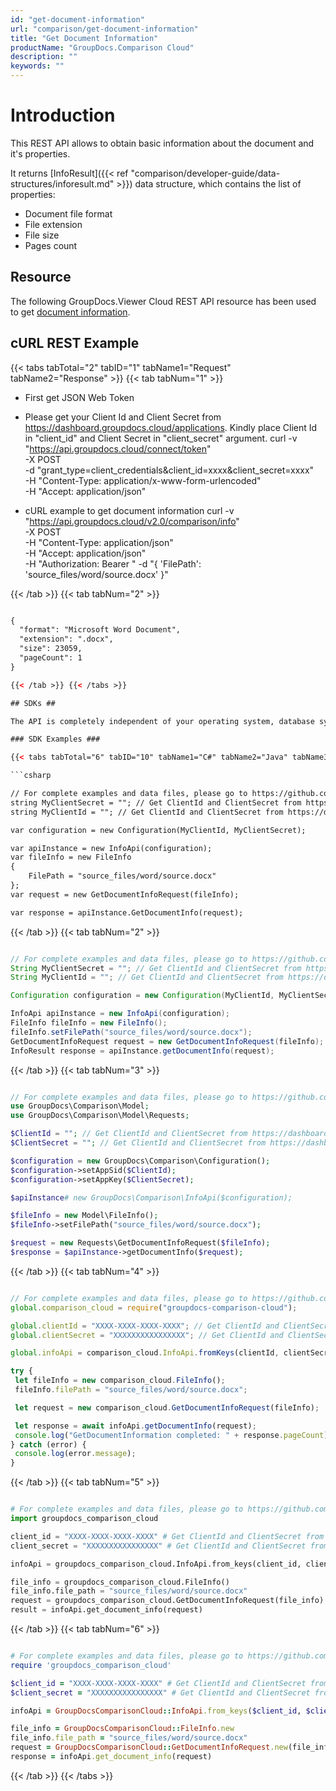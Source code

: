 ```yaml
---
id: "get-document-information"
url: "comparison/get-document-information"
title: "Get Document Information"
productName: "GroupDocs.Comparison Cloud"
description: ""
keywords: ""
---
```


# Introduction #

This REST API allows to obtain basic information about the document and it's properties.

It returns [InfoResult]({{< ref "comparison/developer-guide/data-structures/inforesult.md" >}}) data structure, which contains the list of properties:

* Document file format
* File extension
* File size
* Pages count

## Resource ##

The following GroupDocs.Viewer Cloud REST API resource has been used to get [document information](https://apireference.groupdocs.cloud/comparison/#/Info/GetDocumentInfo).

## cURL REST Example ##

{{< tabs tabTotal="2" tabID="1" tabName1="Request" tabName2="Response" >}} {{< tab tabNum="1" >}}

* First get JSON Web Token
* Please get your Client Id and Client Secret from <https://dashboard.groupdocs.cloud/applications>. Kindly place Client Id in "client_id" and Client Secret in "client_secret" argument.
curl -v "https://api.groupdocs.cloud/connect/token" \
-X POST \
-d "grant_type=client_credentials&client_id=xxxx&client_secret=xxxx" \
-H "Content-Type: application/x-www-form-urlencoded" \
-H "Accept: application/json"

* cURL example to get document information
curl -v "https://api.groupdocs.cloud/v2.0/comparison/info" \
-X POST \
-H "Content-Type: application/json" \
-H "Accept: application/json" \
-H "Authorization: Bearer <jwt token>"
-d "{
         'FilePath': 'source_files/word/source.docx'
    }"

{{< /tab >}} {{< tab tabNum="2" >}}

```html

{
  "format": "Microsoft Word Document",
  "extension": ".docx",
  "size": 23059,
  "pageCount": 1
}

{{< /tab >}} {{< /tabs >}}

## SDKs ##

The API is completely independent of your operating system, database system or development language. We provide and support API SDKs in many development languages in order to make it even easier to integrate. You can see our available SDKs list [here](https://github.com/groupdocs-comparison-cloud).

### SDK Examples ###

{{< tabs tabTotal="6" tabID="10" tabName1="C#" tabName2="Java" tabName3="PHP" tabName4="Node.js" tabName5="Python" tabName6="Ruby" >}} {{< tab tabNum="1" >}}

```csharp

// For complete examples and data files, please go to https://github.com/groupdocs-comparison-cloud/groupdocs-comparison-cloud-dotnet-samples
string MyClientSecret = ""; // Get ClientId and ClientSecret from https://dashboard.groupdocs.cloud
string MyClientId = ""; // Get ClientId and ClientSecret from https://dashboard.groupdocs.cloud

var configuration = new Configuration(MyClientId, MyClientSecret);

var apiInstance = new InfoApi(configuration);
var fileInfo = new FileInfo
{
    FilePath = "source_files/word/source.docx"
};
var request = new GetDocumentInfoRequest(fileInfo);

var response = apiInstance.GetDocumentInfo(request);

```

{{< /tab >}} {{< tab tabNum="2" >}}

```Java

// For complete examples and data files, please go to https://github.com/groupdocs-comparison-cloud/groupdocs-comparison-cloud-java-samples
String MyClientSecret = ""; // Get ClientId and ClientSecret from https://dashboard.groupdocs.cloud
String MyClientId = ""; // Get ClientId and ClientSecret from https://dashboard.groupdocs.cloud

Configuration configuration = new Configuration(MyClientId, MyClientSecret);

InfoApi apiInstance = new InfoApi(configuration);
FileInfo fileInfo = new FileInfo();
fileInfo.setFilePath("source_files/word/source.docx");
GetDocumentInfoRequest request = new GetDocumentInfoRequest(fileInfo);
InfoResult response = apiInstance.getDocumentInfo(request);

```

{{< /tab >}} {{< tab tabNum="3" >}}

```php

// For complete examples and data files, please go to https://github.com/groupdocs-comparison-cloud/groupdocs-comparison-cloud-php-samples
use GroupDocs\Comparison\Model;
use GroupDocs\Comparison\Model\Requests;

$ClientId = ""; // Get ClientId and ClientSecret from https://dashboard.groupdocs.cloud
$ClientSecret = ""; // Get ClientId and ClientSecret from https://dashboard.groupdocs.cloud

$configuration = new GroupDocs\Comparison\Configuration();
$configuration->setAppSid($ClientId);
$configuration->setAppKey($ClientSecret);

$apiInstance# new GroupDocs\Comparison\InfoApi($configuration);

$fileInfo = new Model\FileInfo();
$fileInfo->setFilePath("source_files/word/source.docx");

$request = new Requests\GetDocumentInfoRequest($fileInfo);
$response = $apiInstance->getDocumentInfo($request);

```

{{< /tab >}} {{< tab tabNum="4" >}}

```javascript

// For complete examples and data files, please go to https://github.com/groupdocs-comparison-cloud/groupdocs-comparison-cloud-node-samples
global.comparison_cloud = require("groupdocs-comparison-cloud");

global.clientId = "XXXX-XXXX-XXXX-XXXX"; // Get ClientId and ClientSecret from https://dashboard.groupdocs.cloud
global.clientSecret = "XXXXXXXXXXXXXXXX"; // Get ClientId and ClientSecret from https://dashboard.groupdocs.cloud

global.infoApi = comparison_cloud.InfoApi.fromKeys(clientId, clientSecret);

try {
 let fileInfo = new comparison_cloud.FileInfo();
 fileInfo.filePath = "source_files/word/source.docx";

 let request = new comparison_cloud.GetDocumentInfoRequest(fileInfo);  

 let response = await infoApi.getDocumentInfo(request);
 console.log("GetDocumentInformation completed: " + response.pageCount);   
} catch (error) {
 console.log(error.message);   
}

```

{{< /tab >}} {{< tab tabNum="5" >}}

```python

# For complete examples and data files, please go to https://github.com/groupdocs-comparison-cloud/groupdocs-comparison-cloud-python-samples
import groupdocs_comparison_cloud

client_id = "XXXX-XXXX-XXXX-XXXX" # Get ClientId and ClientSecret from https://dashboard.groupdocs.cloud
client_secret = "XXXXXXXXXXXXXXXX" # Get ClientId and ClientSecret from https://dashboard.groupdocs.cloud

infoApi = groupdocs_comparison_cloud.InfoApi.from_keys(client_id, client_secret)

file_info = groupdocs_comparison_cloud.FileInfo()
file_info.file_path = "source_files/word/source.docx"
request = groupdocs_comparison_cloud.GetDocumentInfoRequest(file_info)
result = infoApi.get_document_info(request)

```

{{< /tab >}} {{< tab tabNum="6" >}}

```ruby

# For complete examples and data files, please go to https://github.com/groupdocs-comparison-cloud/groupdocs-comparison-cloud-ruby-samples
require 'groupdocs_comparison_cloud'

$client_id = "XXXX-XXXX-XXXX-XXXX" # Get ClientId and ClientSecret from https://dashboard.groupdocs.cloud
$client_secret = "XXXXXXXXXXXXXXXX" # Get ClientId and ClientSecret from https://dashboard.groupdocs.cloud

infoApi = GroupDocsComparisonCloud::InfoApi.from_keys($client_id, $client_secret)

file_info = GroupDocsComparisonCloud::FileInfo.new
file_info.file_path = "source_files/word/source.docx"
request = GroupDocsComparisonCloud::GetDocumentInfoRequest.new(file_info)
response = infoApi.get_document_info(request)

```

{{< /tab >}} {{< /tabs >}}
